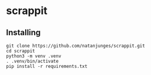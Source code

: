 # scrappit
## Installing
```shell
git clone https://github.com/natanjunges/scrappit.git
cd scrappit
python3 -m venv .venv
. .venv/bin/activate
pip install -r requirements.txt
```
